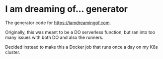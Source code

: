 # I am dreaming of... generator

The generator code for https://iamdreamingof.com.

Originally, this was meant to be a DO serverless function, but ran into too many issues with both DO and also the runners.

Decided instead to make this a Docker job that runs once a day on my K8s cluster.
